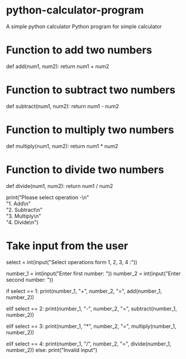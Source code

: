 # python-calculator-program
A simple python calculator 
Python program for simple calculator
  
# Function to add two numbers 
def add(num1, num2):
    return num1 + num2
  
# Function to subtract two numbers 
def subtract(num1, num2):
    return num1 - num2
  
# Function to multiply two numbers
def multiply(num1, num2):
    return num1 * num2
  
# Function to divide two numbers
def divide(num1, num2):
    return num1 / num2
  
print("Please select operation -\n" \
        "1. Add\n" \
        "2. Subtract\n" \
        "3. Multiply\n" \
        "4. Divide\n")
  
  
# Take input from the user 
select = int(input("Select operations form 1, 2, 3, 4 :"))
  
number_1 = int(input("Enter first number: "))
number_2 = int(input("Enter second number: "))
  
if select == 1:
    print(number_1, "+", number_2, "=",
                    add(number_1, number_2))
  
elif select == 2:
    print(number_1, "-", number_2, "=",
                    subtract(number_1, number_2))
  
elif select == 3:
    print(number_1, "*", number_2, "=",
                    multiply(number_1, number_2))
  
elif select == 4:
    print(number_1, "/", number_2, "=",
                    divide(number_1, number_2))
else:
    print("Invalid input")
